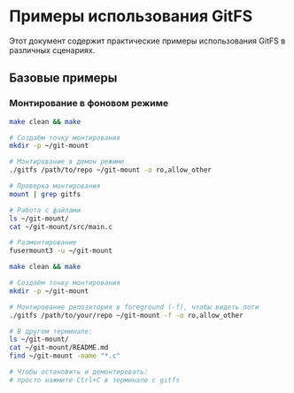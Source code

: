 # Примеры использования GitFS

Этот документ содержит практические примеры использования GitFS в различных сценариях.

## Базовые примеры

### Монтирование в фоновом режиме

```bash
make clean && make

# Создаём точку монтирования
mkdir -p ~/git-mount

# Монтирование в демон режиме
./gitfs /path/to/repo ~/git-mount -o ro,allow_other

# Проверка монтирования
mount | grep gitfs

# Работа с файлами
ls ~/git-mount/
cat ~/git-mount/src/main.c

# Размонтирование
fusermount3 -u ~/git-mount
```

```bash
make clean && make

# Создаём точку монтирования
mkdir -p ~/git-mount

# Монтирование репозитория в foreground (-f), чтобы видеть логи
./gitfs /path/to/your/repo ~/git-mount -f -o ro,allow_other

# В другом терминале:
ls ~/git-mount/ 
cat ~/git-mount/README.md
find ~/git-mount -name "*.c"

# Чтобы остановить и демонтировать:
# просто нажмите Ctrl+C в терминале с gitfs
```
